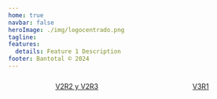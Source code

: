 ```yaml
---
home: true
navbar: false
heroImage: ./img/logocentrado.png
tagline:
features:
  details: Feature 1 Description
footer: Bantotal © 2024  
---
```


<div style="display: flex; justify-content: space-around; margin-top: 25px; margin-bottom: 25px;">
  <a class="action-button" href="https://support.dlya.com.uy/apibanking/?json#introduccion">V2R2 y V2R3</a>
  <a class="action-button" href="/guide/">V3R1</a>
</div>
<div>
  <p></p>
</div>  